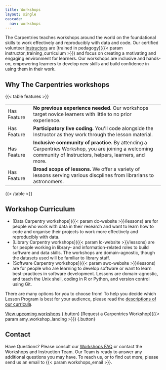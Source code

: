 ```yaml
---
title: Workshops
layout: single
cascade:
  nav: workshops
---
```


The Carpentries teaches workshops around the world on the foundational skills to work effectively and reproducibly with data and code. Our certified volunteer [Instructors](/community/instructors/) are [trained in pedagogy]({{< param instructor_training_curriculum >}}) and focus on creating a motivating and engaging environment for learners. Our workshops are inclusive and hands-on, empowering learners to develop new skills and build confidence in using them in their work.

## Why The Carpentries workshops

{{< table features >}}
<table>
    <tr>
        <td>Has Feature</td>
        <td><b>No previous experience needed.</b> Our workshops target novice learners with little to no prior experience.</td>
    </tr>
    <tr>
        <td>Has Feature</td>
        <td><b>Participatory live coding.</b> You'll code alongside the Instructor as they work through the lesson material.</td>
    </tr>
    <tr>
        <td>Has Feature</td>
        <td><b>Inclusive community of practice.</b> By attending a Carpentries Workshop, you are joining a welcoming community of Instructors, helpers, learners, and more.</td>
    </tr>
    <tr>
        <td>Has Feature</td>
        <td><b>Broad scope of lessons. </b>  We offer a variety of lessons serving various discplines from librarians to astronomers.</td>
    </tr>    

</table>
{{< /table >}}

## Workshop Curriculum

* [Data Carpentry workshops]({{< param dc-website >}}/lessons) are for people who work with data in their research and want to learn how to code and organise their projects to work more effectively and reproducibly with data. 
* [Library Carpentry workshops]({{< param lc-website >}}/lessons) are for people working in library- and information-related roles to build software and data skills. The workshops are domain-agnostic, though the datasets used will be familiar to library staff. 
* [Software Carpentry workshops]({{< param swc-website >}}/lessons) are for people who are learning to develop software or want to learn best-practices in software development. Lessons are domain-agnostic, and teach the Unix shell, coding in R or Python, and version control using Git. 

There are many options for you to choose from! To help you decide which Lesson Program is best for your audience, please read the [descriptions of our curricula](#).

[View upcoming workshops](/workshops/upcoming-workshops)
{.button}
[Request a Carpentries Workshop]({{< param amy_workshop_landing >}})
{.button}

## Contact 

Have Questions? Please consult our [Workshops FAQ](/workshops/workshops-faq) or contact the Workshops and Instruction Team. Our Team is ready to answer any additional questions you may have. To reach us, or to find out more, please send us an email to {{< param workshops_email >}}.